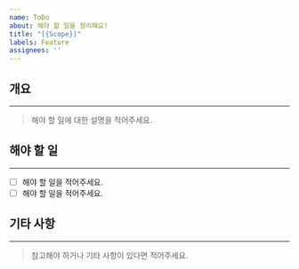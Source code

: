 ```yaml
---
name: ToDo
about: 해야 할 일을 정리해요!
title: "[{Scope}]"
labels: Feature
assignees: ''
---
```


## 개요
---
> 해야 할 일에 대한 설명을 적어주세요.

## 해야 할 일
---
- [ ] 해야 할 일을 적어주세요.
- [ ] 해야 할 일을 적어주세요.

## 기타 사항
---
> 참고해야 하거나 기타 사항이 있다면 적어주세요.
